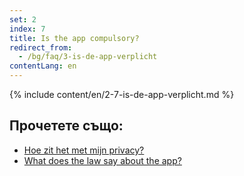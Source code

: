 ```yaml
---
set: 2
index: 7
title: Is the app compulsory?
redirect_from: 
  - /bg/faq/3-is-de-app-verplicht
contentLang: en
---
```

{% include content/en/2-7-is-de-app-verplicht.md %}

## Прочетете също:

- [Hoe zit het met mijn privacy?](/{{page.lang}}/faq/2-8-hoe-zit-het-met-mijn-privacy)
- [What does the law say about the app?](/{{page.lang}}/faq/2-9-wat-regelt-de-wet-over-de-app)
